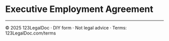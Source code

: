 # Executive Employment Agreement

---

© 2025 123LegalDoc · DIY form · Not legal advice · Terms: 123LegalDoc.com/terms
